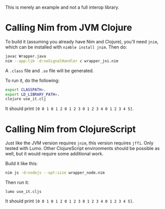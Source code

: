 This is merely an example and not a full interop library.

# Calling Nim from JVM Clojure

To build it (assuming you already have Nim and Clojure), you'll need `jnim`, which can be installed with `nimble install jnim`. Then do:

```sh
javac Wrapper.java
nim --app:lib -d:noSignalHandler c wrapper_jni.nim
```

A `.class` file and `.so` file will be generated.

To run it, do the following:

```sh
export CLASSPATH=.
export LD_LIBRARY_PATH=.
clojure use_it.clj
```

It should print `[0 0 1 0 1 2 0 1 2 3 0 1 2 3 4 0 1 2 3 4 5]`.

# Calling Nim from ClojureScript

Just like the JVM version requires `jnim`, this version requires `jffi`. Only tested with Lumo. Other ClojureScript environments should be possible as well, but it would require some additional work.

Build it like this:

```sh
nim js -d:nodejs --opt:size wrapper_node.nim
```

Then run it:

```
lumo use_it.cljs
```

It should print `[0 0 1 0 1 2 0 1 2 3 0 1 2 3 4 0 1 2 3 4 5]`.
